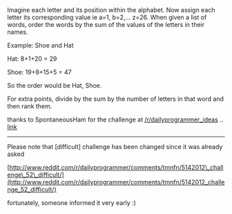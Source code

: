 

Imagine each letter and its position within the alphabet. Now assign each letter its corresponding value ie a=1, b=2,... z=26. When given a list of words, order the words by the sum of the values of the letters in their names.

Example: Shoe and Hat

Hat: 8+1+20 = 29

Shoe: 19+8+15+5 = 47

So the order would be Hat, Shoe.

For extra points, divide by the sum by the number of letters in that word and then rank them.

thanks to SpontaneousHam for the challenge at [/r/dailyprogrammer\_ideas](/r/dailyprogrammer_ideas) .. [link](http://www.reddit.com/r/dailyprogrammer_ideas/comments/smqa2/intermediate_organising_words_in_a_specific_way/)

* * *

Please note that [difficult] challenge has been changed since it was already asked

[http://www.reddit.com/r/dailyprogrammer/comments/tmnfn/5142012\_challenge\_52\_difficult/](http://www.reddit.com/r/dailyprogrammer/comments/tmnfn/5142012_challenge_52_difficult/)

fortunately, someone informed it very early :)

